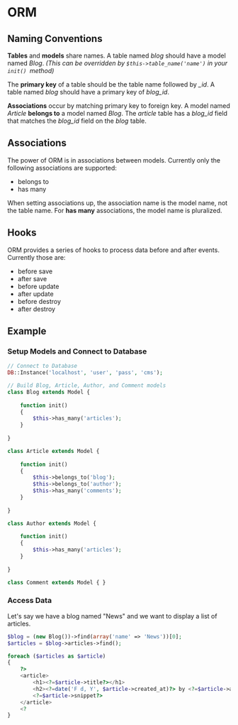 # ORM

## Naming Conventions

**Tables** and **models** share names. A table named *blog* should have a model named *Blog*. *(This can be overridden by `$this->table_name('name')` in your `init() `method)*

The **primary key** of a table should be the table name followed by *_id*. A table named *blog* should have a primary key of *blog_id*.

**Associations** occur by matching primary key to foreign key. A model named *Article* **belongs to** a model named *Blog*. The *article* table has a *blog_id* field that matches the *blog_id* field on the *blog* table.

## Associations

The power of ORM is in associations between models. Currently only the following associations are supported:

- belongs to
- has many

When setting associations up, the association name is the model name, not the table name. For **has many** associations, the model name is pluralized.

## Hooks

ORM provides a series of hooks to process data before and after events. Currently those are:

- before save
- after save
- before update
- after update
- before destroy
- after destroy

## Example

### Setup Models and Connect to Database

```php
// Connect to Database
DB::Instance('localhost', 'user', 'pass', 'cms');

// Build Blog, Article, Author, and Comment models
class Blog extends Model {
	
	function init()
	{
		$this->has_many('articles');
	}
	
}

class Article extends Model {
	
	function init()
	{
		$this->belongs_to('blog');
		$this->belongs_to('author');
		$this->has_many('comments');
	}
	
}

class Author extends Model {
	
	function init()
	{
		$this->has_many('articles');
	}
	
}

class Comment extends Model { }
```

### Access Data

Let's say we have a blog named "News" and we want to display a list of articles.

```php
$blog = (new Blog())->find(array('name' => 'News'))[0];
$articles = $blog->articles->find();

foreach ($articles as $article)
{
	?>
	<article>
		<h1><?=$article->title?></h1>
		<h2><?=date('F d, Y', $article->created_at)?> by <?=$article->author->name?> | <?=$article->comments->count()?> comments</h2>
		<?=$article->snippet?>
	</article>
	<?
}
```